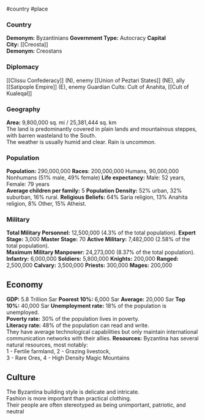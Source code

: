 #country #place

### Country
**Demonym:** Byzantinians 
**Government Type:** Autocracy
**Capital City:** [[Creosta]]  
**Demonym:** Creostans  

### Diplomacy
[[Clissu Confederacy]] (N), enemy
[[Union of Peztari States]] (NE), ally
[[Satipople Empire]] (E), enemy
Guardian Cults: Cult of Anahita, [[Cult of Kualeqal]]

### **Geography**
**Area:** 9,800,000 sq. mi / 25,381,444 sq. km  
The land is predominantly covered in plain lands and mountainous steppes, with barren wasteland to the South.  
The weather is usually humid and clear. Rain is uncommon.

### Population
**Population:** 290,000,000
**Races**: 200,000,000 Humans, 90,000,000 Nonhumans
(51% male, 49% female)
**Life expectancy:** Male: 52 years, Female: 79 years  
**Average children per family:** 5
**Population Density:** 52% urban, 32% suburban, 16% rural.
**Religious Beliefs:** 64% Saria religion, 13% Anahita religion, 8% Other, 15% Atheist.  

### **Military**
**Total Military Personnel:** 12,500,000 (4.3% of the total population).
	**Expert Stage:** 3,000
	**Master Stage:** 70
**Active Military:** 7,482,000 (2.58% of the total population).  
**Maximum Military Manpower:** 24,273,000 (8.37% of the total population).
**Infantry:** 6,000,000
	**Soldiers:** 5,800,000
	**Knights:** 200,000
**Ranged:** 2,500,000
**Calvary:** 3,500,000
**Priests:** 300,000
**Mages:** 200,000

## **Economy**
**GDP:** 5.8 Trillion Sar
**Poorest 10%:** 6,000 Sar
**Average:** 20,000 Sar
**Top 10%:** 40,000 Sar
**Unemployment rate:** 18% of the population is unemployed.  
**Poverty rate:** 30% of the population lives in poverty.  
**Literacy rate:** 48% of the population can read and write.  
They have average technological capabilities but only maintain international communication networks with their allies.
**Resources:** Byzantina has several natural resources, most notably:  
1 - Fertile farmland,
2 - Grazing livestock,  
3 - Rare Ores,
4 - High Density Magic Mountains

## **Culture**
The Byzantina building style is delicate and intricate.  
Fashion is more important than practical clothing.  
Their people are often stereotyped as being unimportant, patriotic, and neutral

